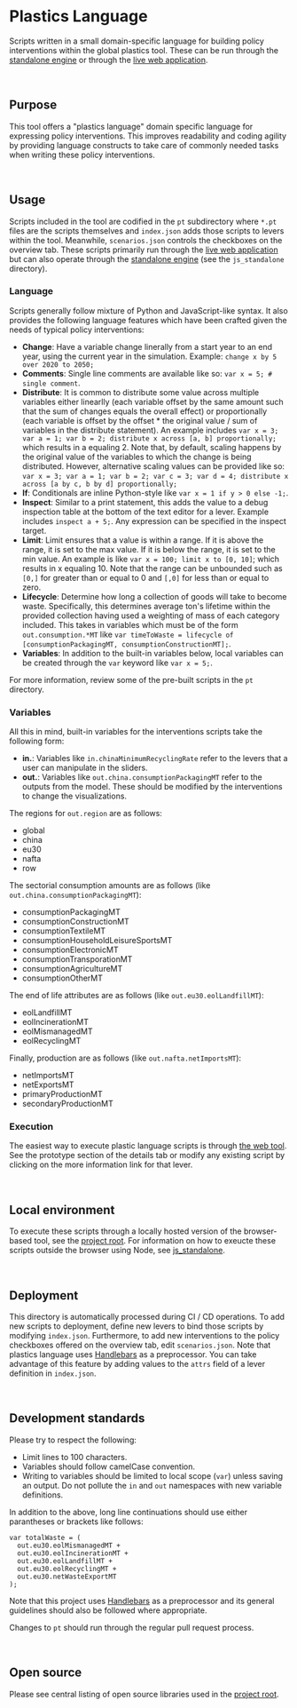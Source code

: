 Plastics Language
================================================================================
Scripts written in a small domain-specific language for building policy interventions within the global plastics tool. These can be run through the [standalone engine](https://github.com/SchmidtDSE/plastics-prototype/tree/main/js_standalone) or through the [live web application](https://global-plastics-tool.org/).

<br>

Purpose
--------------------------------------------------------------------------------
This tool offers a "plastics language" domain specific language for expressing policy interventions. This improves readability and coding agility by providing language constructs to take care of commonly needed tasks when writing these policy interventions.

<br>

Usage
--------------------------------------------------------------------------------
Scripts included in the tool are codified in the `pt` subdirectory where `*.pt` files are the scripts themselves and `index.json` adds those scripts to levers within the tool. Meanwhile, `scenarios.json` controls the checkboxes on the overview tab. These scripts primarily run through the [live web application](https://global-plastics-tool.org/) but can also operate through the [standalone engine](https://github.com/SchmidtDSE/plastics-prototype/tree/main/js_standalone) (see the `js_standalone` directory).

### Language
Scripts generally follow mixture of Python and JavaScript-like syntax. It also provides the following language features which have been crafted given the needs of typical policy interventions:

 - **Change**: Have a variable change linerally from a start year to an end year, using the current year in the simulation. Example: `change x by 5 over 2020 to 2050;`
 - **Comments**: Single line comments are available like so: `var x = 5; # single comment`.
 - **Distribute**: It is common to distribute some value across multiple variables either linearlly (each variable offset by the same amount such that the sum of changes equals the overall effect) or proportionally (each variable is offset by the offset * the original value / sum of variables in the distribute statement). An example includes `var x = 3; var a = 1; var b = 2; distribute x across [a, b] proportionally;` which results in a equaling 2. Note that, by default, scaling happens by the original value of the variables to which the change is being distributed. However, alternative scaling values can be provided like so: `var x = 3; var a = 1; var b = 2; var c = 3; var d = 4; distribute x across [a by c, b by d] proportionally;`
 - **If**: Conditionals are inline Python-style like `var x = 1 if y > 0 else -1;`.
 - **Inspect**: Similar to a print statement, this adds the value to a debug inspection table at the bottom of the text editor for a lever. Example includes `inspect a + 5;`. Any expression can be specified in the inspect target.
 - **Limit**: Limit ensures that a value is within a range. If it is above the range, it is set to the max value. If it is below the range, it is set to the min value.  An example is like `var x = 100; limit x to [0, 10]`; which results in x equaling 10. Note that the range can be unbounded such as `[0,]` for greater than or equal to 0 and `[,0]` for less than or equal to zero.
 - **Lifecycle**: Determine how long a collection of goods will take to become waste. Specifically, this determines average ton's lifetime within the provided collection having used a weighting of mass of each category included. This takes in variables which must be of the form `out.consumption.*MT` like `var timeToWaste = lifecycle of [consumptionPackagingMT, consumptionConstructionMT];`.
 - **Variables**: In addition to the built-in variables below, local variables can be created through the `var` keyword like `var x = 5;`.

For more information, review some of the pre-built scripts in the `pt` directory.

### Variables
All this in mind, built-in variables for the interventions scripts take the following form:

- **in.**: Variables like `in.chinaMinimumRecyclingRate` refer to the levers that a user can manipulate in the sliders.
- **out.**: Variables like `out.china.consumptionPackagingMT` refer to the outputs from the model. These should be modified by the interventions to change the visualizations.

The regions for `out.region` are as follows:

 - global
 - china
 - eu30
 - nafta
 - row

The sectorial consumption amounts are as follows (like `out.china.consumptionPackagingMT`):

 - consumptionPackagingMT
 - consumptionConstructionMT
 - consumptionTextileMT
 - consumptionHouseholdLeisureSportsMT
 - consumptionElectronicMT
 - consumptionTransporationMT
 - consumptionAgricultureMT
 - consumptionOtherMT

The end of life attributes are as follows (like `out.eu30.eolLandfillMT`):

 - eolLandfillMT
 - eolIncinerationMT
 - eolMismanagedMT
 - eolRecyclingMT

Finally, production are as follows (like `out.nafta.netImportsMT`):

 - netImportsMT
 - netExportsMT
 - primaryProductionMT
 - secondaryProductionMT

### Execution
The easiest way to execute plastic language scripts is through [the web tool](). See the prototype section of the details tab or modify any existing script by clicking on the more information link for that lever.

<br>

Local environment
--------------------------------------------------------------------------------
To execute these scripts through a locally hosted version of the browser-based tool, see the [project root](https://github.com/SchmidtDSE/plastics-prototype/tree/main). For information on how to exeucte these scripts outside the browser using Node, see [js_standalone](https://github.com/SchmidtDSE/plastics-prototype/tree/main/js_standalone).

<br>

Deployment
--------------------------------------------------------------------------------
This directory is automatically processed during CI / CD operations. To add new scripts to deployment, define new levers to bind those scripts by modifying `index.json`. Furthermore, to add new interventions to the policy checkboxes offered on the overview tab, edit `scenarios.json`. Note that plastics language uses [Handlebars](https://handlebarsjs.com/) as a preprocessor. You can take advantage of this feature by adding values to the `attrs` field of a lever definition in `index.json`.

<br>

Development standards
--------------------------------------------------------------------------------
Please try to respect the following:

 - Limit lines to 100 characters.
 - Variables should follow camelCase convention.
 - Writing to variables should be limited to local scope (`var`) unless saving an output. Do not pollute the `in` and `out` namespaces with new variable definitions.

In addition to the above, long line continuations should use either parantheses or brackets like follows:

```
var totalWaste = (
  out.eu30.eolMismanagedMT +
  out.eu30.eolIncinerationMT +
  out.eu30.eolLandfillMT +
  out.eu30.eolRecyclingMT +
  out.eu30.netWasteExportMT
);
```

Note that this project uses [Handlebars](https://handlebarsjs.com/) as a preprocessor and its general guidelines should also be followed where appropriate.

Changes to `pt` should run through the regular pull request process.

<br>

Open source
--------------------------------------------------------------------------------
Please see central listing of open source libraries used in the [project root](https://github.com/SchmidtDSE/plastics-prototype).
